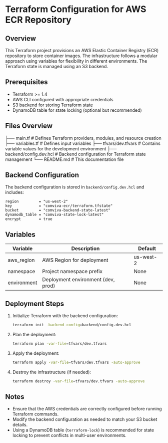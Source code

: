 # Terraform Configuration for AWS ECR Repository

## Overview

This Terraform project provisions an AWS Elastic Container Registry (ECR) repository to store container images. The infrastructure follows a modular approach using variables for flexibility in different environments. The Terraform state is managed using an S3 backend.

## Prerequisites

- Terraform >= 1.4
- AWS CLI configured with appropriate credentials
- S3 backend for storing Terraform state
- DynamoDB table for state locking (optional but recommended)

## Files Overview

├── main.tf # Defines Terraform providers, modules, and resource creation
├── variables.tf # Defines input variables
├── tfvars/dev.tfvars # Contains variable values for the development environment
├── backend/config.dev.hcl # Backend configuration for Terraform state management
└── README.md # This documentation file

## Backend Configuration

The backend configuration is stored in `backend/config.dev.hcl` and includes:

```hcl
region         = "us-west-2"
key            = "comviva-ecr/terraform.tfstate"
bucket         = "comviva-backend-state-latest"
dynamodb_table = "comviva-state-lock-latest"
encrypt        = true
```

## Variables

| Variable    | Description                        | Default   |
| ----------- | ---------------------------------- | --------- |
| aws_region  | AWS Region for deployment          | us-west-2 |
| namespace   | Project namespace prefix           | None      |
| environment | Deployment environment (dev, prod) | None      |

## Deployment Steps

1. Initialize Terraform with the backend configuration:
   ```sh
   terraform init -backend-config=backend/config.dev.hcl
   ```
2. Plan the deployment:
   ```sh
   terraform plan -var-file=tfvars/dev.tfvars
   ```
3. Apply the deployment:
   ```sh
   terraform apply -var-file=tfvars/dev.tfvars -auto-approve
   ```
4. Destroy the infrastructure (if needed):
   ```sh
   terraform destroy -var-file=tfvars/dev.tfvars -auto-approve
   ```

## Notes

- Ensure that the AWS credentials are correctly configured before running Terraform commands.
- Modify the backend configuration as needed to match your S3 bucket details.
- Using a DynamoDB table (`terraform-lock`) is recommended for state locking to prevent conflicts in multi-user environments.
